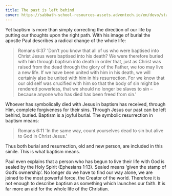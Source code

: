 ```yaml
---
title: The past is left behind
cover: https://sabbath-school-resources-assets.adventech.io/en/devo/start-into-life/12-born-again/xXz1679562551053.jpg
---
```


Yet baptism is more than simply correcting the direction of our life by putting our thoughts upon the right path. With his image of burial the apostle Paul describes a radical change of the whole life:

> <callout>Romans 6:37</callout>
> 'Don’t you know that all of us who were baptised into Christ Jesus were baptised into his death? We were therefore buried with him through baptism into death in order that, just as Christ was raised from the dead through the glory of the Father, we too may live a new life. If we have been united with him in his death, we will certainly also be united with him in his resurrection. For we know that our old self was crucified with him so that the body of sin might be rendered powerless, that we should no longer be slaves to sin – because anyone who has died has been freed from sin.'

Whoever has symbolically died with Jesus in baptism has received, through Him, complete forgiveness for their sins. Through Jesus our past can be left behind, buried. Baptism is a joyful burial. The symbolic resurrection in baptism means:

> <callout>Romans 6:11</callout>
> 'In the same way, count yourselves dead to sin but alive to God in Christ Jesus.'

Thus both burial and resurrection, old and new person, are included in this simile. This is what baptism means.

Paul even explains that a person who has begun to live their life with God is sealed by the Holy Spirit (Ephesians 1:13). Sealed means ‘given the stamp of God’s ownership’. No longer do we have to find our way alone, we are joined to the most powerful force, the Creator of the world. Therefore it is not enough to describe baptism as something which launches our faith. It is far more an aid for the whole life of the Christian.